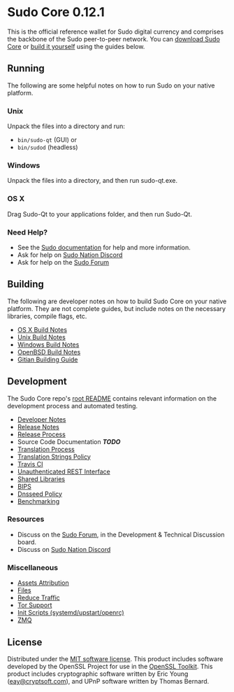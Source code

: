 Sudo Core 0.12.1
=====================

This is the official reference wallet for Sudo digital currency and comprises the backbone of the Sudo peer-to-peer network. You can [download Sudo Core](https://www.cryptosudo.eu/downloads/) or [build it yourself](#building) using the guides below.

Running
---------------------
The following are some helpful notes on how to run Sudo on your native platform.

### Unix

Unpack the files into a directory and run:

- `bin/sudo-qt` (GUI) or
- `bin/sudod` (headless)

### Windows

Unpack the files into a directory, and then run sudo-qt.exe.

### OS X

Drag Sudo-Qt to your applications folder, and then run Sudo-Qt.

### Need Help?

* See the [Sudo documentation](https://cryptosudo.atlassian.net/wiki/display/DOC)
for help and more information.
* Ask for help on [Sudo Nation Discord](http://cryptosudo.eu/chat)
* Ask for help on the [Sudo Forum](https://cryptosudo.eu/forum)

Building
---------------------
The following are developer notes on how to build Sudo Core on your native platform. They are not complete guides, but include notes on the necessary libraries, compile flags, etc.

- [OS X Build Notes](build-osx.md)
- [Unix Build Notes](build-unix.md)
- [Windows Build Notes](build-windows.md)
- [OpenBSD Build Notes](build-openbsd.md)
- [Gitian Building Guide](gitian-building.md)

Development
---------------------
The Sudo Core repo's [root README](/README.md) contains relevant information on the development process and automated testing.

- [Developer Notes](developer-notes.md)
- [Release Notes](release-notes.md)
- [Release Process](release-process.md)
- Source Code Documentation ***TODO***
- [Translation Process](translation_process.md)
- [Translation Strings Policy](translation_strings_policy.md)
- [Travis CI](travis-ci.md)
- [Unauthenticated REST Interface](REST-interface.md)
- [Shared Libraries](shared-libraries.md)
- [BIPS](bips.md)
- [Dnsseed Policy](dnsseed-policy.md)
- [Benchmarking](benchmarking.md)

### Resources
* Discuss on the [Sudo Forum](https://cryptosudo.eu/forum), in the Development & Technical Discussion board.
* Discuss on [Sudo Nation Discord](http://cryptosudo.eu/chat)

### Miscellaneous
- [Assets Attribution](assets-attribution.md)
- [Files](files.md)
- [Reduce Traffic](reduce-traffic.md)
- [Tor Support](tor.md)
- [Init Scripts (systemd/upstart/openrc)](init.md)
- [ZMQ](zmq.md)

License
---------------------
Distributed under the [MIT software license](/COPYING).
This product includes software developed by the OpenSSL Project for use in the [OpenSSL Toolkit](https://www.openssl.org/). This product includes
cryptographic software written by Eric Young ([eay@cryptsoft.com](mailto:eay@cryptsoft.com)), and UPnP software written by Thomas Bernard.
